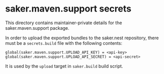 # saker.maven.support secrets

This directory contains maintainer-private details for the saker.maven.support package.

In order to upload the exported bundles to the saker.nest repository, there must be a `secrets.build` file with the following contents:

```
global(saker.maven.support.UPLOAD_API_KEY) = <api-key>
global(saker.maven.support.UPLOAD_API_SECRET) = <api-secret>
```

It is used by the `upload` target in `saker.build` build script.